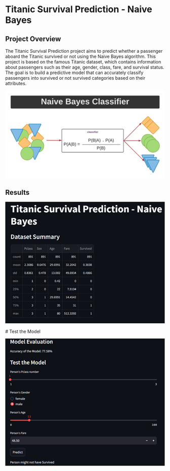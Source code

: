 
Titanic Survival Prediction - Naive Bayes
====================================================================================================================

Project Overview
-------------------

The Titanic Survival Prediction project aims to predict whether a passenger aboard the Titanic survived or not using the Naive Bayes algorithm. This project is based on the famous Titanic dataset, which contains information about passengers such as their age, gender, class, fare, and survival status. The goal is to build a predictive model that can accurately classify passengers into survived or not survived categories based on their attributes.

![K-Nearest Neighbors](build/html/_images/NB.jpg)



Results
-------------------------------------------

![Model Evaluation](build/html/_images/4.1.jpg)

\# Test the Model

![Test the Model](build/html/_images/4.2.jpg)

